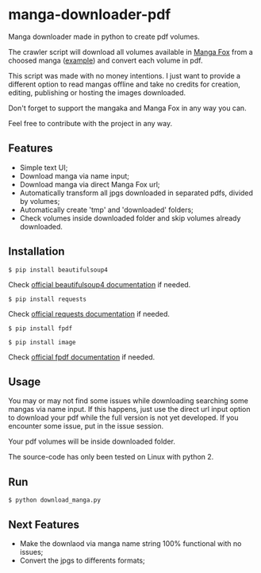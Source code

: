 # manga-downloader-pdf

Manga downloader made in python to create pdf volumes.

The crawler script will download all volumes available in [Manga Fox](http://mangafox.me/directory/) from a choosed manga ([example](http://mangafox.me/manga/hunter_x_hunter/)) and convert each volume in pdf.

This script was made with no money intentions. I just want to provide a different option to read mangas offline and take no credits for creation, editing, publishing or hosting the images downloaded.

Don't forget to support the mangaka and Manga Fox in any way you can.

Feel free to contribute with the project in any way.

## Features ##

 * Simple text UI;
 * Download manga via name input;
 * Download manga via direct Manga Fox url;
 * Automatically transform all jpgs downloaded in separated pdfs, divided by volumes;
 * Automatically create 'tmp' and 'downloaded' folders;
 * Check volumes inside downloaded folder and skip volumes already downloaded.
 
## Installation ##

`$ pip install beautifulsoup4`

Check [official beautifulsoup4 documentation](https://www.crummy.com/software/BeautifulSoup/bs4/doc/) if needed.


`$ pip install requests`

Check [official requests documentation](http://docs.python-requests.org/en/master/) if needed.

`$ pip install fpdf`

`$ pip install image`

Check [official fpdf documentation](https://pyfpdf.readthedocs.io/en/latest/) if needed.


## Usage ##

You may or may not find some issues while downloading searching some mangas via name input. If this happens, just use the direct url input option to download your pdf while the full version is not yet developed. If you encounter some issue, put in the issue session.

Your pdf volumes will be inside downloaded folder.

The source-code has only been tested on Linux with python 2.

## Run ##

`$ python download_manga.py`

## Next Features ## 
 
 * Make the downlaod via manga name string 100% functional with no issues;
 * Convert the jpgs to differents formats;

